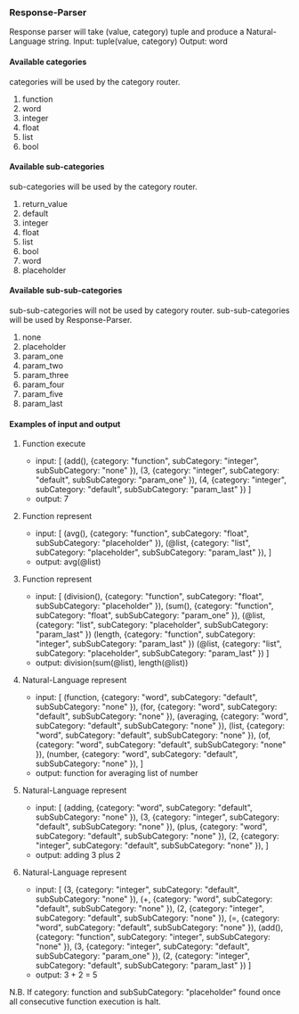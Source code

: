 ### Response-Parser
Response parser will take (value, category) tuple and produce a Natural-Language string.
Input: tuple(value, category)
Output: word

#### Available categories
categories will be used by the category router.
1. function
2. word
3. integer
4. float
5. list
6. bool

#### Available sub-categories
sub-categories will be used by the category router.
1. return_value
2. default
3. integer
4. float
5. list
6. bool
7. word
8. placeholder

#### Available sub-sub-categories
sub-sub-categories will not be used by category router.
sub-sub-categories will be used by Response-Parser.
1. none
2. placeholder
3. param_one
4. param_two
5. param_three
6. param_four
7. param_five
8. param_last

#### Examples of input and output

1. Function execute
   - input: [
   (add(), {category: "function", subCategory: "integer", subSubCategory: "none" }), 
   (3, {category: "integer", subCategory: "default", subSubCategory: "param_one" }),
   (4, {category: "integer", subCategory: "default", subSubCategory: "param_last" })
   ]
   - output: 7

2. Function represent
   - input: [
   (avg(), {category: "function", subCategory: "float", subSubCategory: "placeholder" }), 
   (@list, {category: "list", subCategory: "placeholder", subSubCategory: "param_last" }),
   ]
   - output: avg(@list)

3. Function represent
   - input: [
   (division(), {category: "function", subCategory: "float", subSubCategory: "placeholder" }), 
   (sum(), {category: "function", subCategory: "float", subSubCategory: "param_one" }),
   (@list, {category: "list", subCategory: "placeholder", subSubCategory: "param_last" })
   (length, {category: "function", subCategory: "integer", subSubCategory: "param_last" })
   (@list, {category: "list", subCategory: "placeholder", subSubCategory: "param_last" })
   ]
   - output: division(sum(@list), length(@list))

4. Natural-Language represent
   - input: [
   (function, {category: "word", subCategory: "default", subSubCategory: "none" }), 
   (for, {category: "word", subCategory: "default", subSubCategory: "none" }),
   (averaging, {category: "word", subCategory: "default", subSubCategory: "none" }),
   (list, {category: "word", subCategory: "default", subSubCategory: "none" }),
   (of, {category: "word", subCategory: "default", subSubCategory: "none" }),
   (number, {category: "word", subCategory: "default", subSubCategory: "none" }),
   ]
   - output: function for averaging list of number

5. Natural-Language represent
   - input: [
   (adding, {category: "word", subCategory: "default", subSubCategory: "none" }), 
   (3, {category: "integer", subCategory: "default", subSubCategory: "none" }),
   (plus, {category: "word", subCategory: "default", subSubCategory: "none" }),
   (2, {category: "integer", subCategory: "default", subSubCategory: "none" }),
   ]
   - output: adding 3 plus 2

6. Natural-Language represent
   - input: [
   (3, {category: "integer", subCategory: "default", subSubCategory: "none" }), 
   (+, {category: "word", subCategory: "default", subSubCategory: "none" }),
   (2, {category: "integer", subCategory: "default", subSubCategory: "none" }),
   (=, {category: "word", subCategory: "default", subSubCategory: "none" }),
   (add(), {category: "function", subCategory: "integer", subSubCategory: "none" }), 
   (3, {category: "integer", subCategory: "default", subSubCategory: "param_one" }),
   (2, {category: "integer", subCategory: "default", subSubCategory: "param_last" })
   ]
   - output: 3 + 2 = 5


N.B. If category: function and subSubCategory: "placeholder" found once all consecutive function execution is halt. <br>
